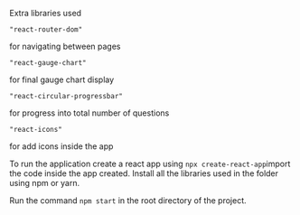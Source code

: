 Extra libraries used
```
"react-router-dom"
``` 
for navigating between pages
```
"react-gauge-chart"
``` 
for final gauge chart display
```
"react-circular-progressbar"
``` 
for progress into total number of questions
```
"react-icons" 
``` 
for add icons inside the app

To run the application create a react app using ```npx create-react-app```import the code inside the app created. Install all the libraries used in the folder using npm or yarn.

Run the command ```npm start``` in the root directory of the project.
